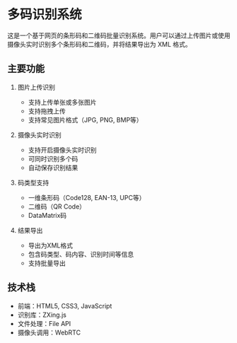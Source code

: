 # 多码识别系统

这是一个基于网页的条形码和二维码批量识别系统。用户可以通过上传图片或使用摄像头实时识别多个条形码和二维码，并将结果导出为 XML 格式。

## 主要功能

1. 图片上传识别
   - 支持上传单张或多张图片
   - 支持拖拽上传
   - 支持常见图片格式（JPG, PNG, BMP等）

2. 摄像头实时识别
   - 支持开启摄像头实时识别
   - 可同时识别多个码
   - 自动保存识别结果

3. 码类型支持
   - 一维条形码（Code128, EAN-13, UPC等）
   - 二维码（QR Code）
   - DataMatrix码

4. 结果导出
   - 导出为XML格式
   - 包含码类型、码内容、识别时间等信息
   - 支持批量导出

## 技术栈
- 前端：HTML5, CSS3, JavaScript
- 识别库：ZXing.js
- 文件处理：File API
- 摄像头调用：WebRTC 